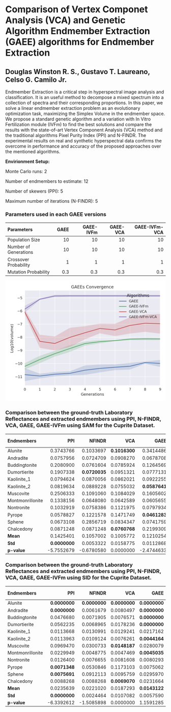 # Comparison of Vertex Componet Analysis (VCA) and Genetic Algorithm Endmember Extraction (GAEE) algorithms for Endmember Extraction

## Douglas Winston R. S., Gustavo T. Laureano, Celso G. Camilo Jr.

Endmember Extraction is a critical step in hyperspectral image analysis and classification. It is an useful method to decompose a mixed spectrum into a collection of spectra and their corresponding proportions. In this paper, we solve a linear endmember extraction problem as an evolutionary optimization task, maximizing the Simplex Volume in the endmember space. We propose a standard genetic algorithm and a variation with In Vitro Fertilization module (IVFm) to find the best solutions and compare the results with the state-of-art Vertex Component Analysis (VCA) method and the traditional algorithms Pixel Purity Index (PPI) and N-FINDR. The experimental results on real and synthetic hyperspectral data confirms the overcome in performance and accuracy of the proposed approaches over the mentioned algorithms.

**Envirionment Setup:**

Monte Carlo runs: 2 

Number of endmembers to estimate: 12 

Number of skewers (PPI): 5 

Maximum number of iterations (N-FINDR): 5 

### Parameters used in each GAEE versions

| Parameters            |   GAEE |   GAEE-IVFm |   GAEE-VCA |   GAEE-IVFm-VCA |
|:----------------------|-------:|------------:|-----------:|----------------:|
| Population Size       |   10   |        10   |       10   |            10   |
| Number of Generations |   10   |        10   |       10   |            10   |
| Crossover Probability |    1   |         1   |        1   |             1   |
| Mutation Probability  |    0.3 |         0.3 |        0.3 |             0.3 |

![alt text](Convergence.png)

### Comparison between the ground-truth Laboratory Reflectances and extracted endmembers using PPI, N-FINDR, VCA, GAEE, GAEE-IVFm using SAM for the Cuprite Dataset.

| Endmembers       |        PPI |     NFINDR |       VCA |       GAEE |   GAEE-IVFm |   GAEE-VCA |   GAEE-IVFm-VCA |
|:-----------------|-----------:|-----------:|----------:|-----------:|------------:|-----------:|----------------:|
| Alunite          |  0.3743766 |  0.1033697 | **0.1016300** |  0.3414486 |   0.1024535 |  0.1033697 |       0.1033697 |
| Andradite        |  0.0757956 |  0.0724709 | 0.0908270 |  0.0678708 |   0.0676371 |  0.0823914 |       **0.0592546** |
| Buddingtonite    |  0.2080900 |  0.0761604 | 0.0785924 |  0.1264569 |   0.1125306 |  **0.0761598** |       **0.0761598** |
| Dumortierite     |  0.1907338 |  **0.0720035** | 0.0951321 |  0.0777131 |   0.1512911 |  0.0720841 |       0.1052671 |
| Kaolinite_1      |  0.0794624 |  0.0870056 | 0.0862021 |  0.0922255 |   **0.0786868** |  0.0825444 |       0.0870058 |
| Kaolinite_2      |  0.0819634 |  0.0889228 | 0.0755032 |  **0.0587641** |   0.0627594 |  0.0763893 |       0.0953920 |
| Muscovite        |  0.2506333 |  0.1091060 | 0.1084029 |  0.1605602 |   0.2121529 |  0.1359533 |       **0.0960974** |
| Montmonrillonite |  0.1338156 |  0.0648080 | 0.0642589 |  0.0605655 |   **0.0590018** |  0.0657460 |       0.0657460 |
| Nontronite       |  0.1032919 |  0.0758386 | 0.1121975 |  0.0797934 |   **0.0735572** |  0.0762960 |       0.1150333 |
| Pyrope           |  0.0578827 |  0.1221578 | 0.1471749 |  **0.0461283** |   0.0644277 |  0.1941656 |       0.0964739 |
| Sphene           |  0.0673108 |  0.2856719 | 0.0834347 |  0.0741759 |   0.1528000 |  0.0770255 |       **0.0613746** |
| Chalcedony       |  0.0871248 |  0.0871248 | **0.0760768** |  0.2199309 |   0.1653366 |  0.0934307 |       0.0919706 |
| **Mean**         |  0.1425401 |  0.1057002 | 0.1005772 |  0.1210254 |   0.1096163 |  0.1054497 |       **0.0939173** |
| **Std**          |  **0.0000000** |  0.0053322 | 0.0158775 |  0.0112868 |   0.0228356 |  0.0209175 |       0.0118040 |
| **p-value**      | -5.7552679 | -0.6780580 | 0.0000000 | -2.4744633 |  -1.2267441 | **-0.3734411** |       0.6979624 |

### Comparison between the ground-truth Laboratory Reflectances and extracted endmembers using PPI, N-FINDR, VCA, GAEE, GAEE-IVFm using SID for the Cuprite Dataset.

| Endmembers       |        PPI |     NFINDR |       VCA |      GAEE |   GAEE-IVFm |   GAEE-VCA |   GAEE-IVFm-VCA |
|:-----------------|-----------:|-----------:|----------:|----------:|------------:|-----------:|----------------:|
| Alunite          |  **0.0000000** |  **0.0000000** | **0.0000000** | **0.0000000** |   **0.0000000** |  **0.0000000** |       **0.0000000** |
| Andradite        |  **0.0000000** |  0.0061679 | 0.0080497 | **0.0000000** |   **0.0000000** |  0.0122536 |       0.0085121 |
| Buddingtonite    |  0.0476680 |  0.0071905 | 0.0076571 | **0.0000000** |   0.0270487 |  0.0071905 |       0.0071905 |
| Dumortierite     |  0.0562235 |  0.0068965 | 0.0178236 | **0.0000000** |   0.0092193 |  0.0075447 |       0.0119773 |
| Kaolinite_1      |  0.0113668 |  0.0130991 | 0.0129241 | 0.0217162 |   0.0098058 |  **0.0088126** |       0.0130991 |
| Kaolinite_2      |  0.0113963 |  0.0109124 | 0.0076261 | **0.0044164** |   0.0056577 |  0.0082711 |       0.0063615 |
| Muscovite        |  0.0969470 |  0.0300733 | **0.0148187** | 0.0280079 |   0.0524025 |  0.0300733 |       0.0300733 |
| Montmonrillonite |  0.0229949 |  0.0048775 | 0.0047469 | **0.0045035** |   0.0065401 |  0.0053146 |       0.0053146 |
| Nontronite       |  0.0126400 |  0.0076655 | 0.0081608 | 0.0080293 |   **0.0073461** |  0.0077239 |       0.0085682 |
| Pyrope           |  **0.0071348** |  0.0530846 | 0.1173103 | 0.0075062 |   0.0148324 |  0.0288032 |       0.0130515 |
| Sphene           |  **0.0075691** |  0.0912113 | 0.0095759 | 0.0295970 |   0.0528866 |  0.0528866 |       0.0912113 |
| Chalcedony       |  0.0088268 |  0.0088268 | **0.0069070** | 0.0231664 |   0.0090096 |  0.0100621 |       0.0100621 |
| **Mean**         |  0.0235639 |  0.0221020 | 0.0187293 | **0.0143122** |   0.0184279 |  0.0171611 |       0.0198158 |
| **Std**          |  **0.0000000** |  0.0024464 | 0.0107082 | 0.0057590 |   0.0071316 |  0.0041750 |       0.0042833 |
| **p-value**      | -6.3392612 | -1.5085898 | 0.0000000 | 1.1591285 |   0.1295330 |  0.6601739 |      **-0.3876038** |

